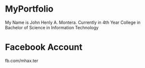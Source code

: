 # MyPortfolio

My Name is John Henly A. Montera. Currently in 4th Year College in Bachelor of Science in Information Technology

# Facebook Account

  fb.com/mhax.ter
  
 
